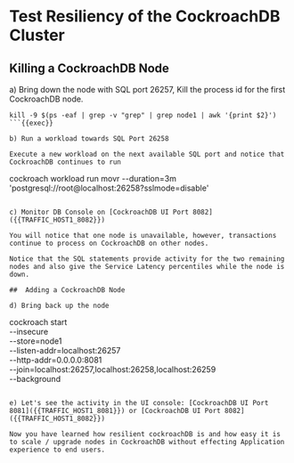 # Test Resiliency of the CockroachDB Cluster


##  Killing a CockroachDB Node

a) Bring down the node with SQL port 26257, Kill the process id for the first CockroachDB node.

```
kill -9 $(ps -eaf | grep -v "grep" | grep node1 | awk '{print $2}')
```{{exec}}

b) Run a workload towards SQL Port 26258

Execute a new workload on the next available SQL port and notice that CockroachDB continues to run

```
cockroach workload run movr --duration=3m 'postgresql://root@localhost:26258?sslmode=disable'
```{{exec}}

c) Monitor DB Console on [CockroachDB UI Port 8082]({{TRAFFIC_HOST1_8082}})

You will notice that one node is unavailable, however, transactions continue to process on CockroachDB on other nodes. 

Notice that the SQL statements provide activity for the two remaining nodes and also give the Service Latency percentiles while the node is down.

##  Adding a CockroachDB Node

d) Bring back up the node 

```
cockroach start \
    --insecure \
    --store=node1 \
    --listen-addr=localhost:26257 \
    --http-addr=0.0.0.0:8081 \
    --join=localhost:26257,localhost:26258,localhost:26259 \
    --background
```{{exec}}

e) Let's see the activity in the UI console: [CockroachDB UI Port 8081]({{TRAFFIC_HOST1_8081}}) or [CockroachDB UI Port 8082]({{TRAFFIC_HOST1_8082}})

Now you have learned how resilient cockroachDB is and how easy it is to scale / upgrade nodes in CockroachDB without effecting Application experience to end users. 
 